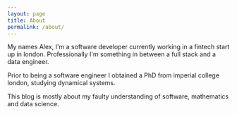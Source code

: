 ```yaml
---
layout: page
title: About
permalink: /about/
---
```



My names Alex, I'm a software developer currently working in a fintech start up in london. Professionally I'm something in between a full stack and a data engineer.

Prior to being a software engineer I obtained a PhD from imperial college london, studying dynamical systems.

This blog is mostly about my faulty understanding of software, mathematics and data science.
